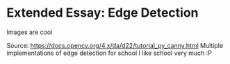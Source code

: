 # Extended Essay: Edge Detection
 Images are cool
 
 Source: https://docs.opencv.org/4.x/da/d22/tutorial_py_canny.html
 Multiple implementations of edge detection for school
 I like school very much :P
